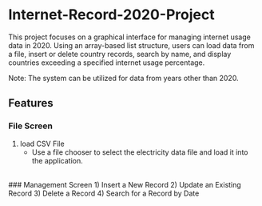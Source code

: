 # Internet-Record-2020-Project
This project focuses on a graphical interface for managing internet usage data in 2020. Using an array-based list structure,
users can load data from a file, insert or delete country records, search by name, and display countries exceeding a specified internet usage percentage. 

Note: The system can be utilized for data from years other than 2020.

## Features
### File Screen
1) load CSV File
   - Use a file chooser to select the electricity data file and load it into the application.
<br>
### Management Screen
1) Insert a New Record
2) Update an Existing Record
3) Delete a Record
4) Search for a Record by Date



